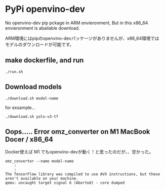 # PyPi openvino-dev

No openvino-dev pip pckage in ARM envieronment, But in this x86_64 envieronment is abailable download.

ARM環境にはpipのopenvino-devパッケージがありませんが、x86_64環境ではモデルのダウンロードが可能です。

## make dockerfile, and run

```
./run.sh
```

## Download models


```
./download.sh model-name
```


for exsample...

```
./download.sh yolo-v3-tf
```

## Oops..... Error omz_converter on M1 MacBook Docer / x86_64

Docker使えば M1 でもopenvino-devが動く！と思ったのだが、、甘かった。

```
omz_converter --name model-name
    :
    :
The TensorFlow library was compiled to use AVX instructions, but these aren't available on your machine.
qemu: uncaught target signal 6 (Aborted) - core dumped
```
